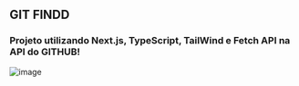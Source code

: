 ## GIT FINDD

### Projeto utilizando Next.js, TypeScript, TailWind e Fetch API na API do GITHUB!

![image](https://github.com/marckosalks/GitFind/assets/84982384/6d2f9733-bc53-4199-b564-72bc11e1c82c)
